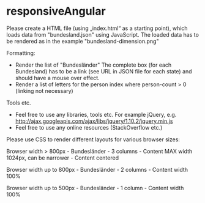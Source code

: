 # responsiveAngular

Please create a HTML file (using „index.html“ as a starting point), which loads data from "bundesland.json" using JavaScript.
The loaded data has to be rendered as in the example "bundesland-dimension.png"

Formatting:
- Render the list of "Bundesländer"
  The complete box (for each Bundesland) has to be a link (see URL in JSON file for each state) and should have a mouse over effect.
- Render a list of letters for the person index where person-count > 0 (linking not necessary)

Tools etc.
- Feel free to use any libraries, tools etc. For example jQuery, e.g. http://ajax.googleapis.com/ajax/libs/jquery/1.10.2/jquery.min.js
- Feel free to use any online resources (StackOverflow etc.)



Please use CSS to render different layouts for various browser sizes:

Browser width > 800px
	- Bundesländer - 3 columns
	- Content MAX width 1024px, can be narrower
	- Content centered

Browser width up to 800px
	- Bundesländer - 2 columns
	- Content width 100%

Browser width up to 500px
	- Bundesländer - 1 column
	- Content width 100%
